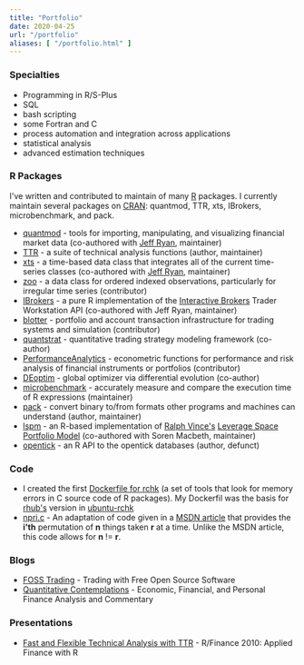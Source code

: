 ```yaml
---
title: "Portfolio"
date: 2020-04-25
url: "/portfolio"
aliases: [ "/portfolio.html" ]
---
```


### Specialties

* Programming in R/S-Plus
* SQL
* bash scripting
* some Fortran and C
* process automation and integration across applications
* statistical analysis
* advanced estimation techniques

### R Packages

I've written and contributed to maintain of many [R](https://www.r-project.org) packages. I currently maintain several packages on [CRAN](https://cran.r-project.org): quantmod, TTR, xts, IBrokers, microbenchmark, and pack.

* [quantmod](https://cran.r-project.org/package=quantmod) - tools for importing, manipulating, and visualizing financial market data (co-authored with [Jeff Ryan](http://lemnica.com/), maintainer)
* [TTR](https://cran.r-project.org/package=TTR) - a suite of technical analysis functions (author, maintainer)
* [xts](https://cran.r-project.org/package=xts) - a time-based data class that integrates all of the current time-series classes (co-authored with [Jeff Ryan](http://lemnica.com/), maintainer)
* [zoo](https://cran.r-project.org/package=zoo) - a data class for ordered indexed observations, particularly for irregular time series (contributor)
* [IBrokers](https://cran.r-project.org/package=IBrokers) - a pure R implementation of the [Interactive Brokers](https://interactivebrokers.com) Trader Workstation API (co-authored with Jeff Ryan, maintainer)
* [blotter](https://github.com/braverock/blotter) - portfolio and account transaction infrastructure for trading systems and simulation (contributor)
* [quantstrat](https://github.com/braverock/quantstrat) - quantitative trading strategy modeling framework (co-author)
* [PerformanceAnalytics](https://github.com/braverock/PerformanceAnalytics) - econometric functions for performance and risk analysis of financial instruments or portfolios (contributor)
* [DEoptim](https://cran.r-project.org/package=DEoptim) - global optimizer via differential evolution (co-author)
* [microbenchmark](https://cran.r-project.org/package=microbenchmark) - accurately measure and compare the execution time of R expressions (maintainer)
* [pack](https://cran.r-project.org/package=pack) - convert binary to/from formats other programs and machines can understand (author, maintainer)
* [lspm](https://github.com/joshuaulrich/lspm) - an R-based implementation of [Ralph Vince's](http://www.ralphvince.com/) [Leverage Space Portfolio Model](https://amzn.to/2Y2Raaj) (co-authored with Soren Macbeth, maintainer)
* [opentick](https://github.com/joshuaulrich/opentick) - an R API to the opentick databases (author, defunct)

### Code

* I created the first [Dockerfile for rchk](https://github.com/joshuaulrich/rchk-docker) (a set of tools that look for memory errors in C source code of R packages). My Dockerfil was the basis for [rhub's](https://builder.r-hub.io/) version in [ubuntu-rchk](https://github.com/r-hub/rhub-linux-builders/commit/11ca3852ddce5d66627b6a3f88259681f81ea97e#diff-ab71b71c918ecd93559c25f1a3161344)
* [npri.c](https://gist.github.com/joshuaulrich/1271633) - An adaptation of code given in a [MSDN article](http://msdn.microsoft.com/en-us/library/aa302371.aspx) that provides the **i'th** permutation of **n** things taken **r** at a time. Unlike the MSDN article, this code allows for **n** != **r**.

### Blogs

* [FOSS Trading](https://www.fosstrading.com) - Trading with Free Open Source Software
* [Quantitative Contemplations](http://quantemplation.blogspot.com/) - Economic, Financial, and Personal Finance Analysis and Commentary

### Presentations

* [Fast and Flexible Technical Analysis with TTR](https://www.joshuaulrich.com/TTR_R-Finance_2010.pdf) - R/Finance 2010: Applied Finance with R
